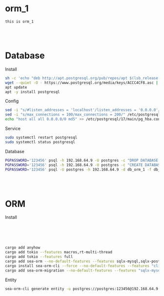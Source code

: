# orm_1
    this is orm_1



<!--------------------------------------------------------------------------------- Database -->
<br><br>

# Database
<!------------------------- Install -->
Install
```bash
sh -c 'echo "deb http://apt.postgresql.org/pub/repos/apt $(lsb_release -cs)-pgdg main" > /etc/apt/sources.list.d/pgdg.list'
wget --quiet -O - https://www.postgresql.org/media/keys/ACCC4CF8.asc | sudo apt-key add -
apt update
apt -y install postgresql
```
<!------------------------- Config -->
Config
```bash
sed -i "s/#listen_addresses = 'localhost'/listen_addresses = '0.0.0.0'/" /etc/postgresql/17/main/postgresql.conf
sed -i "s/max_connections = 100/max_connections = 200/" /etc/postgresql/17/main/postgresql.conf
echo "host all all 0.0.0.0/0 md5" >> /etc/postgresql/17/main/pg_hba.conf
```
<!------------------------- Service -->
Service
```bash
sudo systemctl restart postgresql
sudo systemctl status postgresql
```
<!------------------------- Database -->
Database
```bash
PGPASSWORD='123456' psql -h 192.168.64.9 -U postgres -c "DROP DATABASE db_orm_1;"
PGPASSWORD='123456' psql -h 192.168.64.9 -U postgres -c "CREATE DATABASE db_orm_1"
PGPASSWORD='123456' psql -U postgres -h 192.168.64.9 -d db_orm_1 -f db_postgres.sql
```



<!--------------------------------------------------------------------------------- ORM -->
<br><br>

# ORM
<!------------------------- Entity -->
Install
```bash





cargo add anyhow
cargo add tokio --features macros,rt-multi-thread
cargo add tokio --features full
cargo add sea-orm --no-default-features --features sqlx-mysql,sqlx-postgres,sqlx-sqlite,runtime-async-std-rustls,runtime-tokio-rustls,macros,debug-print,seaography,with-uuid,with-chrono,with-json,with-bigdecimal,with-time
cargo install sea-orm-cli --force --no-default-features --features "cli,codegen,sqlx-mysql,sqlx-postgres,sqlx-sqlite,runtime-tokio-rustls,runtime-async-std-rustls,async-std"
cargo add sea-orm-migration --no-default-features --features "sqlx-mysql,sqlx-postgres,sqlx-sqlite,runtime-tokio-rustls"
```
<!------------------------- Entity -->
Entity
```bash
sea-orm-cli generate entity -u postgres://postgres:123456@192.168.64.9:5432/db_orm_1 -o src/models
```